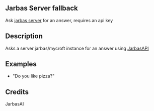 ## Jarbas Server fallback

Ask [jarbas server](https://github.com/JarbasAl/jarbas-core/tree/server) for an answer, requires an api key

## Description 

Asks a server jarbas/mycroft instance for an answer using [JarbasAPI](https://github.com/JarbasAl/jarbas-core/tree/server/mycroft/server/microservices)

## Examples 
* "Do you like pizza?"

## Credits 
JarbasAI
